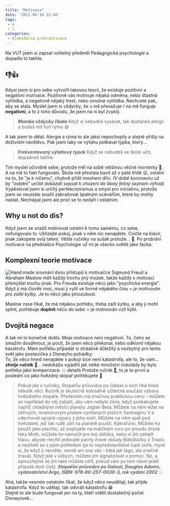 ```yaml
---
title: "Motivace"
date: '2021-06-16 22:46'
tags:
 - ❄
 - 🤔
categories:
 - Blahodárná prokrastinace
---
```


Na VUT jsem si zapsal volitelný předmět Pedagogická psychologie a dopadlo to takhle.
<!-- more -->

## 👎👍
Kdysi jsem si pro sebe vytvořil takovou teorii, že existuje pozitivní a negativní motivace. Pozitivně vás motivuje nějaká odměna, nebo šťastná vyhlídka, a negativně nějaký trest, nebo smutná vyhlídka. Nechcete pak, aby se stala. Myslel jsem si vždycky, že u mě převažuje / na mě funguje **negativní**, a to z toho důvodu, že jsem na ni byl zvyklý.

> _**Mamka vždycky říkala**_
> Když si nebudeš vysávat, tak dostaneš alergii a budeš mít furt rýmu 😪

A tak jsem to dělal. Alergie a rýma to ale jaksi nepochopily a stejně přišly na doživotní návštěvu. Pak jsem taky ve výtahu potkával týpka, který...
> _**Frekventovaný výtahový týpek**_
> Když se nebudeš ve škole učit, dopadneš takhle.

Tím myslel očividně sebe, protože měl na sobě většinou věčné monterky 👷. A na mě to fakt fungovalo. Škola mě přestala bavit až v páté třídě 😮, ostatní na to, že "je k ničemu", chybně přišli mnohem dřív. *(V době koronaviru už by "ostatní" určitě dokázali sepsat k chození do školy fešný seznam výhod)*  
Vypěstoval jsem si určitý perfekcionismus a smysl pro iniciativu, protože jsem se neustále snažil zabraňovat špatným scénářům, které by mohly nastat. Nechápal jsem ale proč se to nedaří i ostatním. 

## Why u not do dis?
Když jsem se snažil motivovat ostatní k tomu samému, co sebe, nefungovalo to. Uklízejte pokoj, jinak v něm nic nenajdete. Cvičte na klavír, jinak zakopete svůj talent. Věšte ručníky na sušák protože... 🦨. Po probrání motivace na přednášce Psychologie už mi je všecko světlé jako facka.

## Komplexní teorie motivace
![Hand made srovnání dvou přístupů k motivačce](/images/motivace.png) <!-- {.p-1} -->
Sigmund Freud a Abraham Maslow měli každý trochu jiný mozek, takže každý o motivaci přemýšlel trochu jinak. Pro Freuda existuje něco jako "psychická energie". Když ji má člověk moc, musí ji vylít ve formě nějakého činu = *je motivován pro zalití kytky*. Je to něco jako plnozubost.

Maslow zase říkal, že má nějakou potřebu, třeba zalít kytku, a aby ji mohl splnit, potřebuje **doplnit** *něco do sebe* = je motivován vzít kýbl.

## Dvojitá negace
A tak mi to konečně došlo. Moje motivace není negativní. To, čeho se smažím dosáhnout, je pocit, že jsem něco překonal, nebo odklonil nějakou kasatrofu.
Mám potřebu připadat si stráášně důležitý a nezbytný pro tento svět jako postavička z Disneyho pohádky.  
To, že něco hned nenajdete v pokoji sice není katastrofa, ale to, že vám... **zhnije ručník** 🤢... nedokážu vyjádřit jak velké množství čokolády by bylo potřeba jako kompenzace.
::: details Protože ručník 📃, to je to první a poslední co jako hvězdný stopař potřebujete 🌌
> Pokud jde o ručníky, Stopařův průvodce po Galaxii o nich říká hned několik věcí. Ručník je skutečně kolosálně užitečná součást výbavy hvězdného stopaře. Především má značnou praktickou cenu – můžete se například do něj zabalit, aby vám nebylo zima, když poskakujete napříč chladnými měsíci planety Jaglan Beta. Můžete na něm ležet na zářivých, mramorovým pískem vystlaných plážích Santraginu V a vdechovat opojné výpary z jeho moří. Můžete na něm spát pod hvězdami, jež tak rudě září na planetě pouští, Kakrafúnu. Můžete ho použít jako plachtu, až poplujete na maličkém voru po proudu drsné řeky Moth, můžete ho namočit pro boj zblízka, nebo si jím zahalit hlavu, abyste necítili jedovaté pachy žravé obludy Blátotlačky z Traalu a nestřetli se s jejím pohledem (je to nepředstavitelně tupé zvíře, myslí si, že když ji nevidíte, nevidí ani ona vás – blbá jak tágo, ale značně žravá). Když jste v úzkých, můžete jím signalizovat o pomoc. No, a samozřejmě se jím také můžete utřít, pokud vám po tom všem ještě připadá dost čistý.
> _**Stopařův průvodce po Galaxii, Douglas Adams, vydavatelství Argo, ISBN: 978-80-257-0030-3, rok vydání 2002**_
:::

Ahá, takže nesmím ostatním říkat, že když něco neudělají, tak přijde katastrofa. Když to udělají, tak odvrátí katastrofu 😁  
Stejně to ale bude fungovat jen na ty, kteří viděli dostatečný počet Disneyovek...